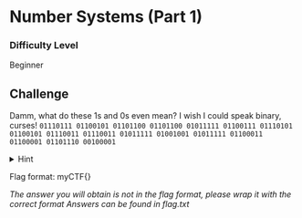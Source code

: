 # Number Systems (Part 1)

### Difficulty Level 
Beginner

## Challenge
Damm, what do these 1s and 0s even mean? I wish I could speak binary, curses! `01110111 01100101 01101100 01101100 01011111 01100111 01110101 01100101 01110011 01110011 01011111 01001001 01011111 01100011 01100001 01101110 00100001 `

<details>
<summary>Hint</summary> 
Maybe if you could convert this binary into something you can read?
</details>

Flag format: myCTF{}

*The answer you will obtain is not in the flag format, please wrap it with the correct format*
*Answers can be found in flag.txt*
